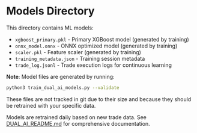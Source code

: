 # Models Directory

This directory contains ML models:

- `xgboost_primary.pkl` - Primary XGBoost model (generated by training)
- `onnx_model.onnx` - ONNX optimized model (generated by training)
- `scaler.pkl` - Feature scaler (generated by training)
- `training_metadata.json` - Training session metadata
- `trade_log.jsonl` - Trade execution logs for continuous learning

**Note**: Model files are generated by running:
```bash
python3 train_dual_ai_models.py --validate
```

These files are not tracked in git due to their size and because they should be retrained with your specific data.

Models are retrained daily based on new trade data. See [DUAL_AI_README.md](./DUAL_AI_README.md) for comprehensive documentation.

